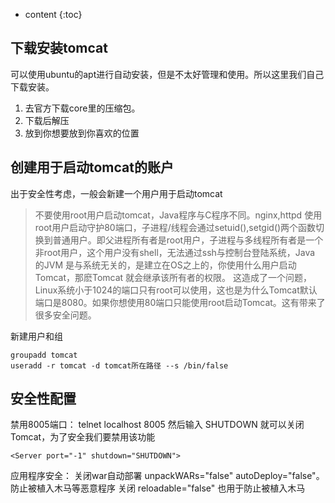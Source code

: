 ---
---
* content
{:toc}

## 下载安装tomcat

可以使用ubuntu的apt进行自动安装，但是不太好管理和使用。所以这里我们自己下载安装。
1. 去官方下载core里的压缩包。
1. 下载后解压
1. 放到你想要放到你喜欢的位置

## 创建用于启动tomcat的账户

出于安全性考虑，一般会新建一个用户用于启动tomcat
> 不要使用root用户启动tomcat，Java程序与C程序不同。nginx,httpd 使用root用户启动守护80端口，子进程/线程会通过setuid(),setgid()两个函数切换到普通用户。即父进程所有者是root用户，子进程与多线程所有者是一个非root用户，这个用户没有shell，无法通过ssh与控制台登陆系统，Java 的JVM 是与系统无关的，是建立在OS之上的，你使用什么用户启动Tomcat，那麽Tomcat 就会继承该所有者的权限。 
这造成了一个问题，Linux系统小于1024的端口只有root可以使用，这也是为什么Tomcat默认端口是8080。如果你想使用80端口只能使用root启动Tomcat。这有带来了很多安全问题。 

新建用户和组
```
groupadd tomcat
useradd -r tomcat -d tomcat所在路径 --s /bin/false
```

## 安全性配置

禁用8005端口：
telnet localhost 8005 然后输入 SHUTDOWN 就可以关闭 Tomcat，为了安全我们要禁用该功能 
```                     
<Server port="-1" shutdown="SHUTDOWN"> 
```

应用程序安全：
关闭war自动部署 unpackWARs="false" autoDeploy="false"。防止被植入木马等恶意程序
关闭 reloadable="false" 也用于防止被植入木马
